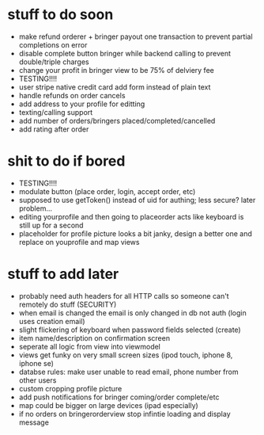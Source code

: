 # stuff to do soon
- make refund orderer + bringer payout one transaction to prevent partial completions on error
- disable complete button bringer while backend calling to prevent double/triple charges
- change your profit in bringer view to be 75% of delviery fee
- TESTING!!!!
- user stripe native credit card add form instead of plain text
- handle refunds on order cancels
- add address to your profile for editting
- texting/calling support
- add number of orders/bringers placed/completed/cancelled
- add rating after order

# shit to do if bored
- TESTING!!!!
- modulate button (place order, login, accept order, etc)
- supposed to use getToken() instead of uid for authing; less secure? later problem...
- editing yourprofile and then going to placeorder acts like keyboard is still up for a second
- placeholder for profile picture looks a bit janky, design a better one and replace on youprofile and map views

# stuff to add later

- probably need auth headers for all HTTP calls so someone can't remotely do stuff (SECURITY)
- when email is changed the email is only changed in db not auth (login uses creation email)
- slight flickering of keyboard when password fields selected (create)
- item name/description on confirmation screen
- seperate all logic from view into viewmodel
- views get funky on very small screen sizes (ipod touch, iphone 8, iphone se)
- databse rules: make user unable to read email, phone number from other users
- custom cropping profile picture
- add push notifications for bringer coming/order complete/etc
- map could be bigger on large devices (ipad especially)
- if no orders on bringerorderview stop infintie loading and display message

